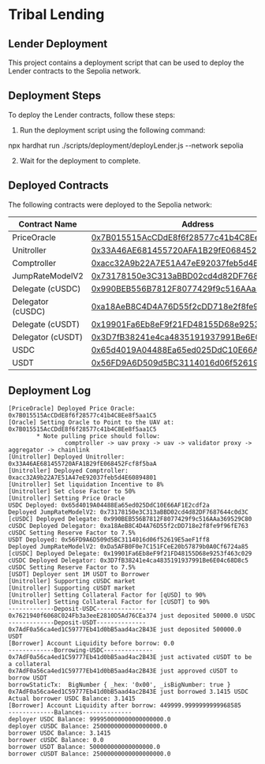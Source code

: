 # Tribal Lending

## Lender Deployment

This project contains a deployment script that can be used to deploy the Lender contracts to the Sepolia network.

## Deployment Steps

To deploy the Lender contracts, follow these steps:

1. Run the deployment script using the following command:

npx hardhat run ./scripts/deployment/deployLender.js --network sepolia

2. Wait for the deployment to complete.

## Deployed Contracts

The following contracts were deployed to the Sepolia network:

| Contract Name | Address |
| --- | --- |
| PriceOracle | [0x7B015515AcCDdE8f6f28577c41b4C8Ee8f5aa1C5](https://sepolia.etherscan.io/address/0x7B015515AcCDdE8f6f28577c41b4C8Ee8f5aa1C5) |
| Unitroller | [0x33A46AE681455720AFA1B29fE068452Fcf8f5baA](https://sepolia.etherscan.io/address/0x33A46AE681455720AFA1B29fE068452Fcf8f5baA) |
| Comptroller | [0xacc32A9b22A7E51A47eE92037feb5d4E60894801](https://sepolia.etherscan.io/address/0xacc32A9b22A7E51A47eE92037feb5d4E60894801) |
| JumpRateModelV2 | [0x73178150e3C313aBBD02cd4d82DF7687644c0d3C](https://sepolia.etherscan.io/address/0x73178150e3C313aBBD02cd4d82DF7687644c0d3C) |
| Delegate (cUSDC) | [0x990BEB556B7812F8077429f9c516AAa369529C80](https://sepolia.etherscan.io/address/0x990BEB556B7812F8077429f9c516AAa369529C80) |
| Delegator (cUSDC) | [0xa18AeB8C4D4A76D55f2cDD718e2f8fe9f96fE763](https://sepolia.etherscan.io/address/0xa18AeB8C4D4A76D55f2cDD718e2f8fe9f96fE763#readProxyContract) |
| Delegate (cUSDT) | [0x19901Fa6Eb8eF9f21FD48155D68e9253f463c029](https://sepolia.etherscan.io/address/0x19901Fa6Eb8eF9f21FD48155D68e9253f463c029) |
| Delegator (cUSDT) | [0x3D7fB38241e4ca4835191937991Be6E04c68D8c5](https://sepolia.etherscan.io/address/0x3D7fB38241e4ca4835191937991Be6E04c68D8c5#readProxyContract) |
| USDC | [0x65d4019A04488Ea65ed025DdC10E66AF1E2cdf2a](https://sepolia.etherscan.io/address/0x65d4019A04488Ea65ed025DdC10E66AF1E2cdf2a) |
| USDT | [0x56FD9A6D509d5BC3114016d06f52619E5aeF1ff8](https://sepolia.etherscan.io/address/0x56FD9A6D509d5BC3114016d06)



## Deployment Log

```
[PriceOracle] Deployed Price Oracle: 0x7B015515AcCDdE8f6f28577c41b4C8Ee8f5aa1C5
[Oracle] Setting Oracle to Point to the UAV at: 0x7B015515AcCDdE8f6f28577c41b4C8Ee8f5aa1C5
        * Note pulling price should follow:
                comptroller -> uav proxy -> uav -> validator proxy -> aggregator -> chainlink
[Unitroller] Deployed Unitroller: 0x33A46AE681455720AFA1B29fE068452Fcf8f5baA
[Unitroller] Deployed Comptroller: 0xacc32A9b22A7E51A47eE92037feb5d4E60894801
[Unitroller] Set liquidation Incentive to 8%
[Unitroller] Set close Factor to 50%
[Unitroller] Setting Price Oracle
USDC Deployed: 0x65d4019A04488Ea65ed025DdC10E66AF1E2cdf2a
Deployed JumpRateModelV2: 0x73178150e3C313aBBD02cd4d82DF7687644c0d3C
[cUSDC] Deployed Delegate: 0x990BEB556B7812F8077429f9c516AAa369529C80
cUSDC Deployed Delegator: 0xa18AeB8C4D4A76D55f2cDD718e2f8fe9f96fE763
cUSDC Setting Reserve Factor to 7.5%
USDT Deployed: 0x56FD9A6D509d5BC3114016d06f52619E5aeF1ff8
Deployed JumpRateModelV2: 0xDa5AFB0F0e7C151FCeE20b57879b0A0Cf6724a85
[cUSDC] Deployed Delegate: 0x19901Fa6Eb8eF9f21FD48155D68e9253f463c029
cUSDC Deployed Delegator: 0x3D7fB38241e4ca4835191937991Be6E04c68D8c5
cUSDC Setting Reserve Factor to 7.5%
[USDT] Deployer sent 1M USDT to Borrower
[Unitroller] Supporting cUSDC market
[Unitroller] Supporting cUSDT market
[Unitroller] Setting Collateral Factor for [qUSD] to 90%
[Unitroller] Setting Collateral Factor for [cUSDT] to 90%
-------------Deposit-USDC--------------
0x7621940f6068C024Fb3a3eeE2810D5Ad76CEa374 just deposited 50000.0 USDC
-------------Deposit-USDT--------------
0x7AdF0a56ca4ed1C59777Eb41d0bB5aad4ac2B43E just deposited 500000.0 USDT
[Borrower] Account Liquidity before borrow: 0.0
-------------Borrowing-USDC--------------
0x7AdF0a56ca4ed1C59777Eb41d0bB5aad4ac2B43E just activated cUSDT to be a collateral
0x7AdF0a56ca4ed1C59777Eb41d0bB5aad4ac2B43E just approved cUSDT to borrow USDT
borrowStaticTx:  BigNumber { _hex: '0x00', _isBigNumber: true }
0x7AdF0a56ca4ed1C59777Eb41d0bB5aad4ac2B43E just borrowed 3.1415 USDC
Actual borrower USDC Balance: 3.1415
[Borrower] Account Liquidity after borrow: 449999.9999999999968585
-------------Balances--------------
deployer USDC Balance: 999950000000000000000.0
deployer cUSDC Balance: 2500000000000000000.0
borrower USDC Balance: 3.1415
borrower cUSDC Balance: 0.0
borrower USDT Balance: 500000000000000000.0
borrower cUSDT Balance: 25000000000000000000.0
```



